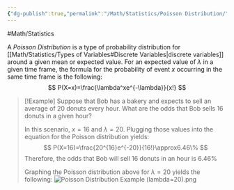 ```yaml
---
{"dg-publish":true,"permalink":"/Math/Statistics/Poisson Distribution/","created":"2024-11-11T17:24:37.322-05:00","updated":"2024-11-19T00:24:49.460-05:00"}
---
```


#Math/Statistics 

A *Poisson Distribution* is a type of probability distribution for [[Math/Statistics/Types of Variables#Discrete Variables\|discrete variables]] around a given mean or expected value. For an expected value of $\lambda$ in a given time frame, the formula for the probability of event $x$ occurring in the same time frame is the following:
$$
P(X=x)=\frac{\lambda^xe^{-\lambda}}{x!}
$$

> [!Example] Suppose that Bob has a bakery and expects to sell an average of 20 donuts every hour. What are the odds that Bob sells 16 donuts in a given hour?
> 
> In this scenario, $x=16$ and $\lambda=20$. Plugging those values into the equation for the Poisson distribution yields:
> $$
> P(X=16)=\frac{20^{16}e^{-20}}{16!}\approx6.46\%
> $$
> Therefore, the odds that Bob will sell 16 donuts in an hour is 6.46%
> 
> Graphing the Poisson distribution above for $\lambda=20$ yields the following:
> ![Poisson Distribution Example (lambda=20).png](/img/user/Poisson%20Distribution%20Example%20(lambda=20).png)